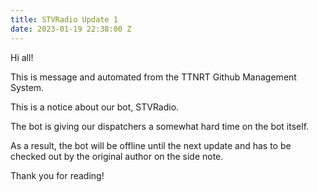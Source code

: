 ```yaml
---
title: STVRadio Update 1
date: 2023-01-19 22:38:00 Z
---
```


Hi all!

This is message and automated from the TTNRT Github Management System.

This is a notice about our bot, STVRadio.

The bot is giving our dispatchers a somewhat hard time on the bot itself.

As a result, the bot will be offline until the next update and has to be checked out by the original author on the side note.

Thank you for reading!